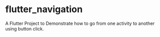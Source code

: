 # flutter_navigation

A Flutter Project to Demonstrate how to go from one activity to another using button click.